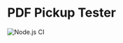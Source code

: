 # PDF Pickup Tester

![Node.js CI](https://github.com/Wayne-Ennis/pdf-pickup-tester/workflows/Node.js%20CI/badge.svg)
